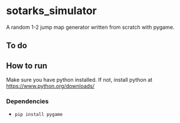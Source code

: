# sotarks_simulator
A random 1-2 jump map generator written from scratch with pygame.
## To do
## How to run
Make sure you have python installed. If not, install python at https://www.python.org/downloads/
### Dependencies
- `pip install pygame`
